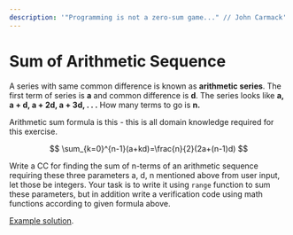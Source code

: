 ```yaml
---
description: '"Programming is not a zero-sum game..." // John Carmack'
---
```


# Sum of Arithmetic Sequence

A series with same common difference is known as **arithmetic series**.  The first term of series is **a** and common difference is **d**. The series looks like **a, a + d, a + 2d, a + 3d, . . .**  How many terms to go is **n.**

Arithmetic sum formula is this - this is all domain knowledge required for this exercise.

$$
\sum_{k=0}^{n-1}(a+kd)=\frac{n}{2}(2a+(n-1)d)
$$

Write a CC for finding the sum of n-terms of an arithmetic sequence requiring these three parameters a, d, n mentioned above from user input, let those be integers. Your task is to write it using `range` function to sum these parameters, but in addition write a verification code using math functions according to given formula above.

[Example solution](https://pastebin.com/n4nMu1mL).


